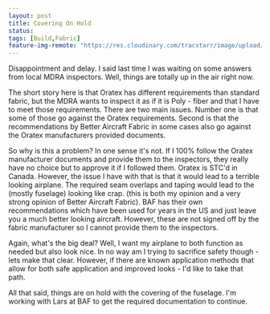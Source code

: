 ```yaml
---
layout: post
title: Covering On Hold
status: 
tags: [Build,Fabric]
feature-img-remote: "https://res.cloudinary.com/tracstarr/image/upload/c_fill,g_auto,h_250,w_970/v1545770041/Kitfox/20190211_144053.jpg"
---
```



Disappointment and delay. I said last time I was waiting on some answers from local MDRA inspectors. Well, things are 
totally up in the air right now. 

The short story here is that Oratex has different requirements than standard fabric, but the MDRA wants to inspect it 
as if it is Poly - fiber and that I have to meet those requirements. There are two main issues. Number one is that some 
of those go against the Oratex requirements. Second is that the recommendations by Better Aircraft Fabric in some cases
also go against the Oratex manufacturers provided documents. 

So why is this a problem? In one sense it's not. If I 100% follow the Oratex manufacturer documents and provide them to
the inspectors, they really have no choice but to approve it if I followed them. Oratex is STC'd in Canada. However, 
the issue I have with that is that it would lead to a terrible looking airplane. The required seam overlaps and taping
would lead to the (mostly fuselage) looking like crap. (this is both my opinion and a very strong opinion of Better
Aircraft Fabric). BAF has their own recommendations which have been used for years in the US and just leave you a much
better looking aircraft. However, these are not signed off by the fabric manufacturer so I cannot provide them to the
inspectors. 

Again, what's the big deal? Well, I want my airplane to both function as needed but also look nice. In no way am I 
trying to sacrifice safety though - lets make that clear. However, if there are known application methods that allow 
for both safe application and improved looks - I'd like to take that path. 

All that said, things are on hold with the covering of the fuselage. I'm working with Lars at BAF to get the required
documentation to continue.  